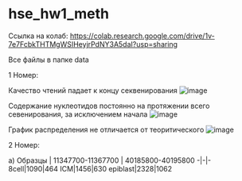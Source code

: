 # hse_hw1_meth

Ссылка на колаб: https://colab.research.google.com/drive/1v-7e7FcbkTHTMgWSIHeyjrPdNY3A5daI?usp=sharing

Все файлы в папке data

1 Номер:

Качество чтений падает к концу секвенирования 
![image](https://user-images.githubusercontent.com/86132283/155023353-b00c1955-c569-4774-aa38-df5553368531.png)

Содержание нуклеотидов постоянно на протяжении всего севенирования, за исключением начала
![image](https://user-images.githubusercontent.com/86132283/155023596-80d67bf8-d3e1-4dee-a6c7-c097c55b7d72.png)

График распределения не отличается от теоритического 
![image](https://user-images.githubusercontent.com/86132283/155023712-ae6be4e2-7b0c-4df6-a482-589a3aee9dea.png)


2 Номер:

a) 
Образцы | 11347700-11367700 | 40185800-40195800
-|-|-
8cell|1090|464
ICM|1456|630
epiblast|2328|1062

